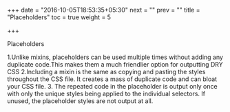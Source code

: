 +++
date = "2016-10-05T18:53:35+05:30"
next = ""
prev = ""
title = "Placeholders"
toc = true
weight = 5

+++

Placeholders

1.Unlike mixins, placeholders can be used multiple times without adding any duplicate code.This makes them a much friendlier option for outputting DRY CSS
2.Including a mixin is the same as copying and pasting the styles throughout the CSS file. It creates a mass of duplicate code and can bloat your CSS file.
3. The repeated code in the placeholder is output only once with only the unique styles being applied to the individual selectors. 
If unused, the placeholder styles are not output at all.